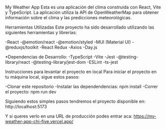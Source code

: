 My Weather App
Esta es una aplicación del clima construida con React, Vite y TypeScript. La aplicación utiliza la API de OpenWeatherMap para obtener información sobre el clima y las predicciones meteorológicas.

Herramientas Utilizadas
Este proyecto ha sido desarrollado utilizando las siguientes herramientas y librerías:

-React 
-@emotion/react 
-@emotion/styled 
-MUI (Material UI) 
-@reduxjs/toolkit 
-React Redux 
-Axios 
-Day.js 

*Dependencias de Desarrollo:
-TypeScript 
-Vite
-Jest
-@testing-library/react
-@testing-library/jest-dom
-ESLint 
-ts-jest 


Instrucciones para levantar el proyecto en local
Para iniciar el proyecto en tu máquina local, sigue estos pasos:

-Clonar este repositorio
-Instalar las dependendencias: npm install
-Correr el proyecto: npm run dev

Siguiendo estos simples pasos tendremos el proyecto disponible en:
http://localhost:5173


Y si queres verlo en una URL de producción podes entrar aca: 
https://my-weather-app-chi-five.vercel.app/


